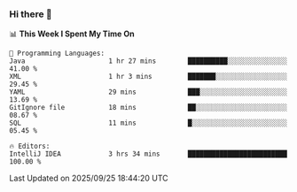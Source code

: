 ### Hi there 👋

<!--
**asdf12303116/asdf12303116** is a ✨ _special_ ✨ repository because its `README.md` (this file) appears on your GitHub profile.

Here are some ideas to get you started:

- 🔭 I’m currently working on ...
- 🌱 I’m currently learning ...
- 👯 I’m looking to collaborate on ...
- 🤔 I’m looking for help with ...
- 💬 Ask me about ...
- 📫 How to reach me: ...
- 😄 Pronouns: ...
- ⚡ Fun fact: ...
-->

<!--START_SECTION:waka-->
📊 **This Week I Spent My Time On** 

```text
💬 Programming Languages: 
Java                     1 hr 27 mins        ██████████░░░░░░░░░░░░░░░   41.00 % 
XML                      1 hr 3 mins         ███████░░░░░░░░░░░░░░░░░░   29.45 % 
YAML                     29 mins             ███░░░░░░░░░░░░░░░░░░░░░░   13.69 % 
GitIgnore file           18 mins             ██░░░░░░░░░░░░░░░░░░░░░░░   08.67 % 
SQL                      11 mins             █░░░░░░░░░░░░░░░░░░░░░░░░   05.45 % 

🔥 Editors: 
IntelliJ IDEA            3 hrs 34 mins       █████████████████████████   100.00 % 
```


 Last Updated on 2025/09/25 18:44:20 UTC
<!--END_SECTION:waka-->
